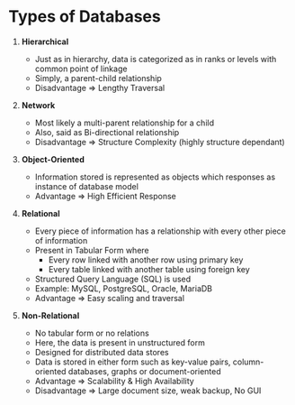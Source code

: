 # Types of Databases

1. **Hierarchical** 
    - Just as in hierarchy, data is categorized as in ranks or levels with common point of linkage
    - Simply, a parent-child relationship
    - Disadvantage => Lengthy Traversal

2. **Network**
    - Most likely a multi-parent relationship for a child
    - Also, said as Bi-directional relationship
    - Disadvantage => Structure Complexity (highly structure dependant)

3. **Object-Oriented**
   - Information stored is represented as objects which responses as instance of database model
   - Advantage => High Efficient Response

4. **Relational**
   - Every piece of information has a relationship with every other piece of information
   - Present in Tabular Form where
      * Every row linked with another row using primary key 
      * Every table linked with another table using foreign key
   - Structured Query Language (SQL) is used
   - Example: MySQL, PostgreSQL, Oracle, MariaDB
   - Advantage => Easy scaling and traversal 

5. **Non-Relational**
    - No tabular form or no relations
    - Here, the data is present in unstructured form
    - Designed for distributed data stores
    - Data is stored in either form such as key-value pairs, column-oriented databases, graphs or document-oriented
    - Advantage => Scalability & High Availability
    - Disadvantage => Large document size, weak backup, No GUI
